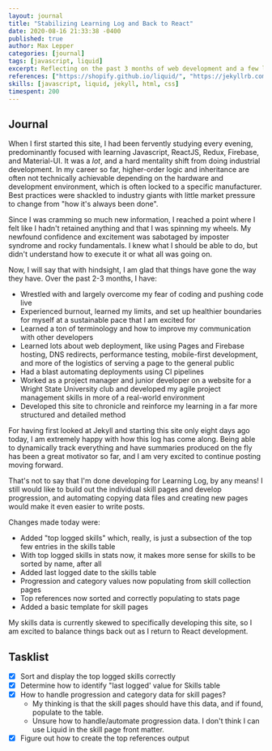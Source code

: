 ```yaml
---
layout: journal
title: "Stabilizing Learning Log and Back to React"
date: 2020-08-16 21:33:38 -0400
published: true
author: Max Lepper
categories: [journal]
tags: [javascript, liquid]
excerpt: Reflecting on the past 3 months of web development and a few last improvements for Learning Log before switching back to other projects.
references: ["https://shopify.github.io/liquid/", "https://jekyllrb.com/docs/liquid/filters/", "https://jekyllrb.com/docs/configuration/options/"]
skills: [javascript, liquid, jekyll, html, css]
timespent: 200
---
```


## Journal

When I first started this site, I had been fervently studying every evening, predominantly focused with learning Javascript, ReactJS, Redux, Firebase, and Material-UI. It was a _lot_, and a hard mentality shift from doing industrial development. In my career so far, higher-order logic and inheritance are often not technically achievable depending on the hardware and development environment, which is often locked to a specific manufacturer. Best practices were shackled to industry giants with little market pressure to change from "how it's always been done".

Since I was cramming so much new information, I reached a point where I felt like I hadn't retained anything and that I was spinning my wheels. My newfound confidence and excitement was sabotaged by imposter syndrome and rocky fundamentals. I knew what I should be able to do, but didn't understand how to execute it or what all was going on.

Now, I will say that with hindsight, I am glad that things have gone the way they have. Over the past 2-3 months, I have:

- Wrestled with and largely overcome my fear of coding and pushing code live
- Experienced burnout, learned my limits, and set up healthier boundaries for myself at a sustainable pace that I am excited for
- Learned a ton of terminology and how to improve my communication with other developers
- Learned lots about web deployment, like using Pages and Firebase hosting, DNS redirects, performance testing, mobile-first development, and more of the logistics of serving a page to the general public
- Had a blast automating deployments using CI pipelines
- Worked as a project manager and junior developer on a website for a Wright State University club and developed my agile project management skills in more of a real-world environment
- Developed this site to chronicle and reinforce my learning in a far more structured and detailed method

For having first looked at Jekyll and starting this site only eight days ago today, I am extremely happy with how this log has come along. Being able to dynamically track everything and have summaries produced on the fly has been a great motivator so far, and I am very excited to continue posting moving forward.

That's not to say that I'm done developing for Learning Log, by any means! I still would like to build out the individual skill pages and develop progression, and automating copying data files and creating new pages would make it even easier to write posts.

Changes made today were:

- Added "top logged skills" which, really, is just a subsection of the top few entries in the skills table
- With top logged skills in stats now, it makes more sense for skills to be sorted by name, after all
- Added last logged date to the skills table
- Progression and category values now populating from skill collection pages
- Top references now sorted and correctly populating to stats page
- Added a basic template for skill pages

My skills data is currently skewed to specifically developing this site, so I am excited to balance things back out as I return to React development.

## Tasklist

- [x] Sort and display the top logged skills correctly
- [x] Determine how to identify "last logged' value for Skills table
- [x] How to handle progression and category data for skill pages?
  - My thinking is that the skill pages should have this data, and if found, populate to the table.
  - Unsure how to handle/automate progression data. I don't think I can use Liquid in the skill page front matter.
- [x] Figure out how to create the top references output